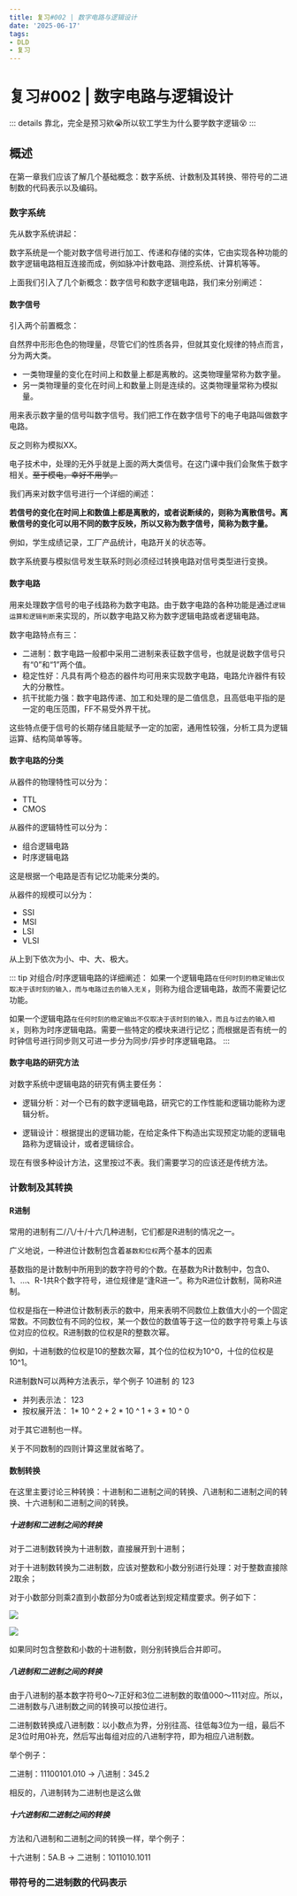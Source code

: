 ```yaml
---
title: 复习#002 | 数字电路与逻辑设计
date: '2025-06-17'
tags:
- DLD
- 复习
---
```


# 复习#002 | 数字电路与逻辑设计

::: details
靠北，完全是预习欸😭所以软工学生为什么要学数字逻辑😵
:::

## 概述

在第一章我们应该了解几个基础概念：数字系统、计数制及其转换、带符号的二进制数的代码表示以及编码。

### 数字系统

先从数字系统讲起：

数字系统是一个能对数字信号进行加工、传递和存储的实体，它由实现各种功能的数字逻辑电路相互连接而成，例如脉冲计数电路、测控系统、计算机等等。

上面我们引入了几个新概念：数字信号和数字逻辑电路，我们来分别阐述：

#### 数字信号

引入两个前置概念：

自然界中形形色色的物理量，尽管它们的性质各异，但就其变化规律的特点而言，分为两大类。

- 一类物理量的变化在时间上和数量上都是离散的。这类物理量常称为数字量。
- 另一类物理量的变化在时间上和数量上则是连续的。这类物理量常称为模拟量。

用来表示数字量的信号叫数字信号。我们把工作在数字信号下的电子电路叫做数字电路。

反之则称为模拟XX。

电子技术中，处理的无外乎就是上面的两大类信号。在这门课中我们会聚焦于数字相关。~~至于模电，幸好不用学。~~

我们再来对数字信号进行一个详细的阐述：

**若信号的变化在时间上和数值上都是离散的，或者说断续的，则称为离散信号。离散信号的变化可以用不同的数字反映，所以又称为数字信号，简称为数字量。**

例如，学生成绩记录，工厂产品统计，电路开关的状态等。

数字系统要与模拟信号发生联系时则必须经过转换电路对信号类型进行变换。

#### 数字电路

用来处理数字信号的电子线路称为数字电路。由于数字电路的各种功能是通过`逻辑运算和逻辑判断`来实现的，所以数字电路又称为数字逻辑电路或者逻辑电路。

数字电路特点有三：

- 二进制：数字电路一般都中采用二进制来表征数字信号，也就是说数字信号只有“0”和“1”两个值。
- 稳定性好：凡具有两个稳态的器件均可用来实现数字电路，电路允许器件有较大的分散性。
- 抗干扰能力强：数字电路传递、加工和处理的是二值信息，且高低电平指的是一定的电压范围，FF不易受外界干扰。
                            
这些特点便于信号的长期存储且能赋予一定的加密，通用性较强，分析工具为逻辑运算、结构简单等等。

#### 数字电路的分类

从器件的物理特性可以分为：

- TTL
- CMOS

从器件的逻辑特性可以分为：

- 组合逻辑电路
- 时序逻辑电路

这是根据一个电路是否有记忆功能来分类的。

从器件的规模可以分为：

- SSI
- MSI
- LSI
- VLSI

从上到下依次为小、中、大、极大。

::: tip 对组合/时序逻辑电路的详细阐述：
如果一个逻辑电路`在任何时刻的稳定输出仅取决于该时刻的输入，而与电路过去的输入无关`，则称为组合逻辑电路，故而不需要记忆功能。

如果一个逻辑电路`在任何时刻的稳定输出不仅取决于该时刻的输入，而且与过去的输入相关`，则称为时序逻辑电路。需要一些特定的模块来进行记忆；而根据是否有统一的时钟信号进行同步则又可进一步分为同步/异步时序逻辑电路。
:::

#### 数字电路的研究方法

对数字系统中逻辑电路的研究有俩主要任务：

- 逻辑分析：对一个已有的数字逻辑电路，研究它的工作性能和逻辑功能称为逻辑分析。

- 逻辑设计：根据提出的逻辑功能，在给定条件下构造出实现预定功能的逻辑电路称为逻辑设计，或者逻辑综合。

现在有很多种设计方法，这里按过不表。我们需要学习的应该还是传统方法。

### 计数制及其转换

#### R进制

常用的进制有二/八/十/十六几种进制，它们都是R进制的情况之一。

广义地说，一种进位计数制包含着`基数和位权`两个基本的因素

基数指的是计数制中所用到的数字符号的个数。在基数为R计数制中，包含0、1、…、R-1共R个数字符号，进位规律是“逢R进一”。称为R进位计数制，简称R进制。

位权是指在一种进位计数制表示的数中，用来表明不同数位上数值大小的一个固定常数。不同数位有不同的位权，某一个数位的数值等于这一位的数字符号乘上与该位对应的位权。R进制数的位权是R的整数次幂。

例如，十进制数的位权是10的整数次幂，其个位的位权为10^0，十位的位权是10^1。

R进制数N可以两种方法表示，举个例子 10进制 的 123

- 并列表示法： 123
- 按权展开法： 1* 10 ^ 2 + 2 * 10 ^ 1 + 3 * 10 ^ 0

对于其它进制也一样。

关于不同数制的四则计算这里就省略了。

#### 数制转换

在这里主要讨论三种转换：十进制和二进制之间的转换、八进制和二进制之间的转换、十六进制和二进制之间的转换。

##### 十进制和二进制之间的转换

对于二进制数转换为十进制数，直接展开到十进制；

对于十进制数转换为二进制数，应该对整数和小数分别进行处理：对于整数直接除2取余；

对于小数部分则乘2直到小数部分为0或者达到规定精度要求。例子如下：

![](2025-06-17-18-25-44.png)

![](2025-06-17-18-26-33.png)

如果同时包含整数和小数的十进制数，则分别转换后合并即可。

##### 八进制和二进制之间的转换

由于八进制的基本数字符号0～7正好和3位二进制数的取值000～111对应。所以，二进制数与八进制数之间的转换可以按位进行。

二进制数转换成八进制数：以小数点为界，分别往高、往低每3位为一组，最后不足3位时用0补充，然后写出每组对应的八进制字符，即为相应八进制数。

举个例子：

二进制：11100101.010 -> 八进制：345.2

相反的，八进制转为二进制也是这么做

##### 十六进制和二进制之间的转换

方法和八进制和二进制之间的转换一样，举个例子：

十六进制：5A.B -> 二进制：1011010.1011

### 带符号的二进制数的代码表示




































































































































